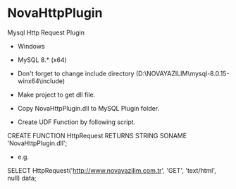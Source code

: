 # NovaHttpPlugin
Mysql Http Request Plugin

* Windows
* MySQL 8.* (x64)

* Don't forget to change include directory (D:\NOVAYAZILIM\mysql-8.0.15-winx64\include)

* Make project to get dll file.

* Copy NovaHttpPlugin.dll to MySQL Plugin folder.

* Create UDF Function by following script. 

CREATE FUNCTION HttpRequest RETURNS STRING
  SONAME 'NovaHttpPlugin.dll';

* e.g.

SELECT HttpRequest('http://www.novayazilim.com.tr', 'GET', 'text/html', null) data;

